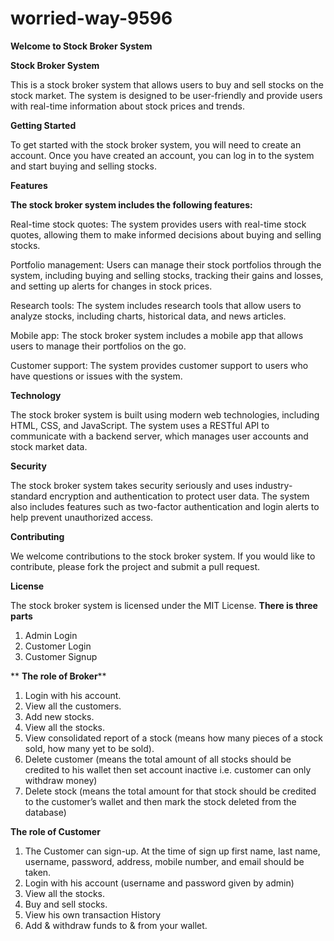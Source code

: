# worried-way-9596
**Welcome to Stock Broker System**

**Stock Broker System**

This is a stock broker system that allows users to buy and sell stocks on the stock market. The system is designed to be user-friendly and provide users with real-time information about stock prices and trends.

**Getting Started**

To get started with the stock broker system, you will need to create an account. Once you have created an account, you can log in to the system and start buying and selling stocks.

**Features**

**The stock broker system includes the following features:**

Real-time stock quotes: The system provides users with real-time stock quotes, allowing them to make informed decisions about buying and selling stocks.

Portfolio management: Users can manage their stock portfolios through the system, including buying and selling stocks, tracking their gains and losses, and setting up alerts for changes in stock prices.

Research tools: The system includes research tools that allow users to analyze stocks, including charts, historical data, and news articles.

Mobile app: The stock broker system includes a mobile app that allows users to manage their portfolios on the go.

Customer support: The system provides customer support to users who have questions or issues with the system.

**Technology**

The stock broker system is built using modern web technologies, including HTML, CSS, and JavaScript. The system uses a RESTful API to communicate with a backend server, which manages user accounts and stock market data.

**Security**

The stock broker system takes security seriously and uses industry-standard encryption and authentication to protect user data. The system also includes features such as two-factor authentication and login alerts to help prevent unauthorized access.

**Contributing**

We welcome contributions to the stock broker system. If you would like to contribute, please fork the project and submit a pull request.

**License**

The stock broker system is licensed under the MIT License.
**There is three parts**

1. Admin Login
2. Customer Login
3. Customer Signup


** **The role of Broker****

1. Login with his account.
2. View all the customers.
3. Add new stocks.
4. View all the stocks.
5. View consolidated report of a stock (means how many pieces of a stock sold, how
many yet to be sold).
6. Delete customer (means the total amount of all stocks should be credited to his
wallet then set account inactive i.e. customer can only withdraw money)
7. Delete stock (means the total amount for that stock should be credited to the
customer’s wallet and then mark the stock deleted from the database)

          


**The role of Customer**
1. The Customer can sign-up. At the time of sign up first name, last name, username,
password, address, mobile number, and email should be taken.
2. Login with his account (username and password given by admin)
3. View all the stocks.
4. Buy and sell stocks.
5. View his own transaction History
6. Add & withdraw funds to & from your wallet.
        
